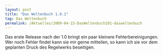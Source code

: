 ```yaml
---
layout: post
title: "Das Weltenbuch 1.0.1"
tag: Das Weltenbuch
permalink: /Aktuelles/2009-04-15-DasWeltenbuch101-dasweltenbuch
---
```



Das erste Release nach der 1.0 bringt ein paar kleinere Fehlerbereinigungen. Wer noch Fehler findet kann sie mir gerne mitteilen, so kann ich sie vor dem geplanten Druck des Regelwerks beseitigen.


